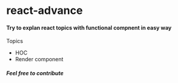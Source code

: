 # react-advance

<h4> Try to explan react topics with functional compnent in easy way </h4>


Topics
* HOC
* Render component

<h5> Feel free to contribute </h5>
